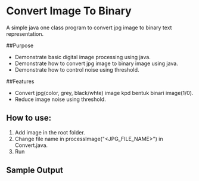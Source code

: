 # Convert Image To Binary
A simple java one class program to convert jpg image to binary text representation.

##Purpose
* Demonstrate basic digital image processing using java.
* Demonstrate how to convert jpg image to binary image using java.
* Demonstrate how to control noise using threshold.

##Features
* Convert  jpg(color, grey,  black/whte) image kpd bentuk binari image(1/0).
* Reduce image noise using threshold.

## How to use:
1. Add image in the root folder.
2. Change file name in processImage("<JPG_FILE_NAME>") in Convert.java.
3. Run

## Sample Output

